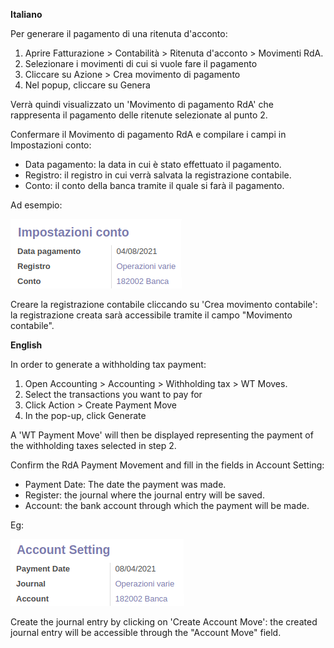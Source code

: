**Italiano**

Per generare il pagamento di una ritenuta d'acconto:

1.  Aprire Fatturazione \> Contabilità \> Ritenuta d'acconto \>
    Movimenti RdA.
2.  Selezionare i movimenti di cui si vuole fare il pagamento
3.  Cliccare su Azione \> Crea movimento di pagamento
4.  Nel popup, cliccare su Genera

Verrà quindi visualizzato un 'Movimento di pagamento RdA' che
rappresenta il pagamento delle ritenute selezionate al punto 2.

Confermare il Movimento di pagamento RdA e compilare i campi in
Impostazioni conto:

- Data pagamento: la data in cui è stato effettuato il pagamento.
- Registro: il registro in cui verrà salvata la registrazione contabile.
- Conto: il conto della banca tramite il quale si farà il pagamento.

Ad esempio:

![Configurazione movimento di pagamento RdA](../static/img/withholding_tax_move_payment_configuration_it.png)

Creare la registrazione contabile cliccando su 'Crea movimento
contabile': la registrazione creata sarà accessibile tramite il campo
"Movimento contabile".

**English**

In order to generate a withholding tax payment:

1.  Open Accounting \> Accounting \> Withholding tax \> WT Moves.
2.  Select the transactions you want to pay for
3.  Click Action \> Create Payment Move
4.  In the pop-up, click Generate

A 'WT Payment Move' will then be displayed representing the payment of
the withholding taxes selected in step 2.

Confirm the RdA Payment Movement and fill in the fields in Account
Setting:

- Payment Date: The date the payment was made.
- Register: the journal where the journal entry will be saved.
- Account: the bank account through which the payment will be made.

Eg:

![WT Payment Move configuration](../static/img/withholding_tax_move_payment_configuration.png)

Create the journal entry by clicking on 'Create Account Move': the
created journal entry will be accessible through the "Account Move"
field.
